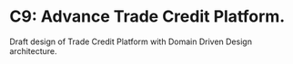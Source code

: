 # C9: Advance Trade Credit Platform.

Draft design of Trade Credit Platform with Domain Driven Design architecture.
